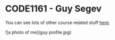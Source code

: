 # CODE1161 - Guy Segev

You can see lots of other course related stuff [here](https://notionparallax.co.uk/CODE1161).

![a photo of me](guy profile.jpg)
